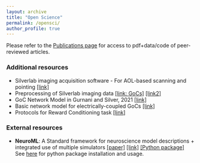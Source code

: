 ```yaml
---
layout: archive
title: "Open Science"
permalink: /opensci/
author_profile: true
---
```



Please refer to the [Publications page](/publications/) for access to pdf+data/code of peer-reviewed articles.

### Additional resources
 
- Silverlab imaging acquisition software - For AOL-based scanning and pointing [[link]](https://github.com/SilverLabUCL/SilverLab-Microscope-Software) 
- Preprocessing of Silverlab imaging data [[link: GoCs]](https://github.com/harshagurnani/CaDataAnalysis_GoC)  [[link2]](https://github.com/SilverLabUCL/CalcDataAnalysis)
- GoC Network Model in Gurnani and Silver, 2021 [[link]](https://github.com/harshagurnani/GoC_Network_Sim_BehInputs)
- Basic network model for electrically-coupled GoCs [[link]](https://github.com/harshagurnani/GoCModel_Basic)
- Protocols for Reward Conditioning task [[link]](https://github.com/SilverLabUCL/RewardConditioning)


### External resources
- __NeuroML__: A Standard framework for neuroscience model descriptions + integrated use of multiple simulators 
[[paper]](https://www.frontiersin.org/articles/10.3389/fninf.2014.00079/full) [[link]](https://neuroml.org/) [[Python package]](https://github.com/NeuroML/pyNeuroML)\
See [here](https://docs.neuroml.org/Userdocs/Software/pyNeuroML.html#pyneuroml) for python package installation and usage.